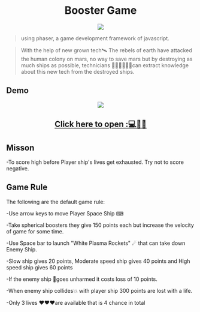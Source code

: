 
<h1 align="center">Booster Game</h1>
<p align="center"><img src="https://user-images.githubusercontent.com/55925333/94810575-d5a13880-0411-11eb-93d1-aa9dedc22d18.png"/></p>

>using phaser, a game development framework of javascript.

>With the help of new grown tech🛰 The rebels of earth have attacked the human colony on mars, no way to save mars but by destroying as much ships as possible, technicians 👨🏻‍🏭👩🏻‍🔬can extract knowledge about this new tech from the destroyed ships.


## Demo
<p align="center"><img src="https://user-images.githubusercontent.com/55925333/94809684-96beb300-0410-11eb-960f-65e4050d8211.png"/></p>
<h2 align="center"><a href="https://amoghpete.github.io/Booster/">Click here to open :💻👨‍💻</a></h2>

## Misson

-To score high before Player ship's lives get exhausted. Try not to score negative.

## Game Rule

The following are the default game rule:

-Use arrow keys to move Player Space Ship ⌨

-Take spherical boosters they give 150 points each but increase the velocity of game for some time.

-Use Space bar to launch "White Plasma Rockets" ☄ that can take down Enemy Ship.

-Slow ship gives 20 points, Moderate speed ship gives 40 points and High speed ship gives 60 points

-If the enemy ship 👾goes unharmed it costs loss of 10 points.

-When enemy ship collides💥 with player ship 300 points are lost with a life.

-Only 3 lives ❤❤❤are available that is 4 chance in total



